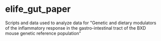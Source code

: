 # elife_gut_paper
Scripts and data used to analyze data for "Genetic and dietary modulators of the inflammatory response in the gastro-intestinal tract of the BXD mouse genetic reference population"
